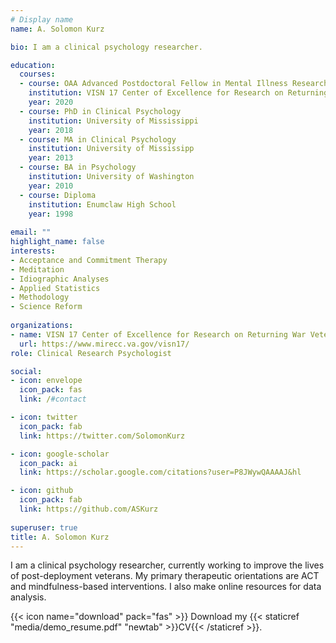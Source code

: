 ```yaml
---
# Display name
name: A. Solomon Kurz

bio: I am a clinical psychology researcher.

education:
  courses:
  - course: OAA Advanced Postdoctoral Fellow in Mental Illness Research & Treatment
    institution: VISN 17 Center of Excellence for Research on Returning War Veterans at Central Texas Veterans Healthcare System
    year: 2020
  - course: PhD in Clinical Psychology
    institution: University of Mississippi
    year: 2018
  - course: MA in Clinical Psychology
    institution: University of Mississipp
    year: 2013
  - course: BA in Psychology
    institution: University of Washington
    year: 2010
  - course: Diploma
    institution: Enumclaw High School
    year: 1998
    
email: ""
highlight_name: false
interests:
- Acceptance and Commitment Therapy
- Meditation
- Idiographic Analyses
- Applied Statistics
- Methodology
- Science Reform
    
organizations:
- name: VISN 17 Center of Excellence for Research on Returning War Veterans
  url: https://www.mirecc.va.gov/visn17/
role: Clinical Research Psychologist

social:
- icon: envelope
  icon_pack: fas
  link: /#contact

- icon: twitter
  icon_pack: fab
  link: https://twitter.com/SolomonKurz

- icon: google-scholar
  icon_pack: ai
  link: https://scholar.google.com/citations?user=P8JWywQAAAAJ&hl

- icon: github
  icon_pack: fab
  link: https://github.com/ASKurz
  
superuser: true
title: A. Solomon Kurz
---
```


I am a clinical psychology researcher, currently working to improve the lives of post-deployment veterans. My primary therapeutic orientations are ACT and mindfulness-based interventions. I also make online resources for data analysis.

{{< icon name="download" pack="fas" >}} Download my {{< staticref "media/demo_resume.pdf" "newtab" >}}CV{{< /staticref >}}.
